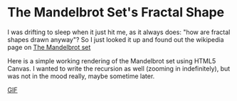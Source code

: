 The Mandelbrot Set's Fractal Shape
==================================

I was drifting to sleep when it just hit me, as it always does: "how are fractal shapes drawn anyway"?
So I just looked it up and found out the wikipedia page on [The Mandelbrot set](https://en.wikipedia.org/wiki/Mandelbrot_set)

Here is a simple working rendering of the Mandelbrot set using HTML5 Canvas.
I wanted to write the recursion as well (zooming in indefinitely), but was not in the mood really, maybe sometime later.

[GIF](mandelbrot.gif)
